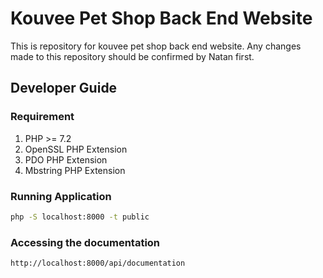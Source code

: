 # Kouvee Pet Shop Back End Website

This is repository for kouvee pet shop back end website. Any changes made to this repository should be confirmed by Natan first.

## Developer Guide
### Requirement
1. PHP >= 7.2
2. OpenSSL PHP Extension
3. PDO PHP Extension
4. Mbstring PHP Extension

### Running Application
```bash
php -S localhost:8000 -t public
```
### Accessing the documentation
```
http://localhost:8000/api/documentation
```